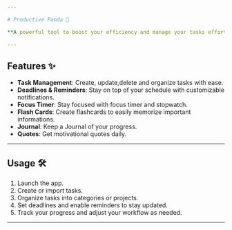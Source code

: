 ```yaml
---

# Productive Panda 🚀  

**A powerful tool to boost your efficiency and manage your tasks effortlessly. Whether you need to track deadlines, organize priorities, or optimize your workflow, this app is your ultimate productivity companion.**

---
```


## Features ✨  

- **Task Management**: Create, update,delete and organize tasks with ease.  
- **Deadlines & Reminders**: Stay on top of your schedule with customizable notifications.  
- **Focus Timer**: Stay focused with focus timer and stopwatch.  
- **Flash Cards**: Create flashcards to easily memorize important informations.
- **Journal**: Keep a Journal of your progress.
- **Quotes**: Get motivational quotes daily.

---

## Usage 🛠️  

1. Launch the app.  
2. Create or import tasks.  
3. Organize tasks into categories or projects.  
4. Set deadlines and enable reminders to stay updated.  
5. Track your progress and adjust your workflow as needed.  

---
